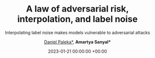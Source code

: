 ---
layout: post
title:  "A law of adversarial risk, interpolation, and label noise"
date:   2023-01-21 00:00:00 +00:00
image: /images/law-robust.png
categories: research
author:  <a href="https://danielpaleka.com/"> Daniel Paleka*</a>, <strong> Amartya Sanyal* </strong>
subtitle: "Interpolating label noise makes models vulnerable to adversarial attacks"
accepted: yes
venue: <a href="https://iclr.cc/">International Conference on Learning Representations</a> (ICLR) 
important: new
shortVenue: ICLR
paper: https://openreview.net/forum?id=0_TxFpAsEI
# poster: files/law_rob_poster.pdf
---